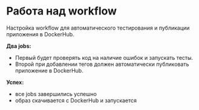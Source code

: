# Работа над workflow
Настройка workflow для автоматического тестирования и публикации приложения в DockerHub. 

**Два jobs:**
- Первый будет проверять код на наличие ошибок и запускать тесты.
- Второй при добавлении тегов должен автоматически публиковать приложение в DockerHub.

**Успех:**
- все jobs завершились успешно 
- образ скачивается с DockerHub и запускается